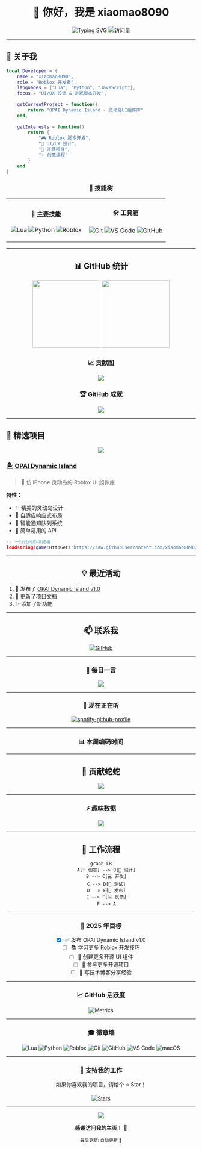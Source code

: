 <div align="center">

# 👋 你好，我是 xiaomao8090

<img src="https://readme-typing-svg.herokuapp.com?font=Fira+Code&size=32&duration=2800&pause=2000&color=00A2FF&center=true&vCenter=true&width=940&lines=欢迎来到我的+GitHub+主页！;Roblox+开发者+|+Lua+爱好者;专注于创造有趣的+UI+组件" alt="Typing SVG" />

<img src="https://komarev.com/ghpvc/?username=xiaomao8090&label=访问量&color=0e75b6&style=for-the-badge" alt="访问量" />

</div>

---

## 🚀 关于我

```lua
local Developer = {
    name = "xiaomao8090",
    role = "Roblox 开发者",
    languages = {"Lua", "Python", "JavaScript"},
    focus = "UI/UX 设计 & 游戏脚本开发",
    
    getCurrentProject = function()
        return "OPAI Dynamic Island - 灵动岛UI组件库"
    end,
    
    getInterests = function()
        return {
            "🎮 Roblox 脚本开发",
            "🎨 UI/UX 设计",
            "🔧 开源项目",
            "💡 创意编程"
        }
    end
}
```

<div align="center">

### 💼 技能树

</div>

<table align="center">
<tr>
<td align="center" width="50%">

#### 🎯 主要技能

![Lua](https://img.shields.io/badge/Lua-2C2D72?style=for-the-badge&logo=lua&logoColor=white)
![Python](https://img.shields.io/badge/Python-3776AB?style=for-the-badge&logo=python&logoColor=white)
![Roblox](https://img.shields.io/badge/Roblox-000000?style=for-the-badge&logo=roblox&logoColor=white)

</td>
<td align="center" width="50%">

#### 🛠️ 工具箱

![Git](https://img.shields.io/badge/Git-F05032?style=for-the-badge&logo=git&logoColor=white)
![VS Code](https://img.shields.io/badge/VS_Code-007ACC?style=for-the-badge&logo=visual-studio-code&logoColor=white)
![GitHub](https://img.shields.io/badge/GitHub-181717?style=for-the-badge&logo=github&logoColor=white)

</td>
</tr>
</table>

---

<div align="center">

## 📊 GitHub 统计

<img height="180em" src="https://github-readme-stats.vercel.app/api?username=xiaomao8090&show_icons=true&theme=tokyonight&include_all_commits=true&count_private=true&hide_border=true"/>
<img height="180em" src="https://github-readme-stats.vercel.app/api/top-langs/?username=xiaomao8090&layout=compact&langs_count=8&theme=tokyonight&hide_border=true"/>

</div>

<div align="center">

### 📈 贡献图

![](https://github-readme-streak-stats.herokuapp.com/?user=xiaomao8090&theme=tokyonight&hide_border=true)

</div>

<div align="center">

### 🏆 GitHub 成就

![](https://github-profile-trophy.vercel.app/?username=xiaomao8090&theme=tokyonight&no-frame=true&no-bg=true&margin-w=4&column=7)

</div>

---

## 🎨 精选项目

<div align="center">

<a href="https://github.com/xiaomao8090/opai_ui">
  <img align="center" src="https://github-readme-stats.vercel.app/api/pin/?username=xiaomao8090&repo=opai_ui&theme=tokyonight&hide_border=true" />
</a>

</div>

### 🏝️ [OPAI Dynamic Island](https://github.com/xiaomao8090/opai_ui)

> 🎨 仿 iPhone 灵动岛的 Roblox UI 组件库

**特性：**
- ✨ 精美的灵动岛设计
- 📱 自适应响应式布局
- 🔔 智能通知队列系统
- 🎯 简单易用的 API

```lua
-- 一行代码即可使用
loadstring(game:HttpGet("https://raw.githubusercontent.com/xiaomao8090/opai_ui/main/Library/DynamicIsland_Library.lua"))()
```

---

<div align="center">

## 💡 最近活动

</div>

<!--START_SECTION:activity-->
1. 🎉 发布了 [OPAI Dynamic Island v1.0](https://github.com/xiaomao8090/opai_ui)
2. 📝 更新了项目文档
3. ✨ 添加了新功能
<!--END_SECTION:activity-->

---

<div align="center">

## 📫 联系我

[![GitHub](https://img.shields.io/badge/GitHub-xiaomao8090-181717?style=for-the-badge&logo=github&logoColor=white)](https://github.com/xiaomao8090)

</div>

---

<div align="center">

### 💭 每日一言

![](https://quotes-github-readme.vercel.app/api?type=horizontal&theme=tokyonight)

</div>

---

<div align="center">

### 🎵 现在正在听

[![spotify-github-profile](https://spotify-github-profile.vercel.app/api/view?uid=YOUR_SPOTIFY_ID&cover_image=true&theme=novatorem&show_offline=false&background_color=121212&interchange=false&bar_color=53b14f&bar_color_cover=false)](https://spotify-github-profile.vercel.app/api/view?uid=YOUR_SPOTIFY_ID&redirect=true)

<!-- 如果不用Spotify，可以删除这部分 -->

</div>

---

<div align="center">

### 📊 本周编码时间

<!--START_SECTION:waka-->
<!--END_SECTION:waka-->

</div>

---

<div align="center">

## 🐍 贡献蛇蛇

![](https://raw.githubusercontent.com/xiaomao8090/xiaomao8090/output/github-contribution-grid-snake-dark.svg)

</div>

---

<div align="center">

### ⚡ 趣味数据

<img src="https://github-readme-stats.vercel.app/api/wakatime?username=xiaomao8090&layout=compact&theme=tokyonight&hide_border=true" />

</div>

---

<div align="center">

## 💼 工作流程

```mermaid
graph LR
    A[💡 创意] --> B[📝 设计]
    B --> C[💻 开发]
    C --> D[🧪 测试]
    D --> E[🚀 发布]
    E --> F[📊 反馈]
    F --> A
```

</div>

---

<div align="center">

### 🎯 2025 年目标

- [x] ✅ 发布 OPAI Dynamic Island v1.0
- [ ] 📚 学习更多 Roblox 开发技巧
- [ ] 🎨 创建更多开源 UI 组件
- [ ] 🤝 参与更多开源项目
- [ ] 📝 写技术博客分享经验

</div>

---

<div align="center">

### 📈 GitHub 活跃度

![Metrics](https://metrics.lecoq.io/xiaomao8090?template=classic&base.header=0&base.activity=0&base.community=0&base.repositories=0&base.metadata=0&isocalendar=1&languages=1&isocalendar.duration=half-year&languages.limit=8&languages.sections=most-used&languages.colors=github&languages.threshold=0%25&languages.indepth=false&languages.analysis.timeout=15&languages.categories=markup%2C%20programming&languages.recent.categories=markup%2C%20programming&languages.recent.load=300&languages.recent.days=14&config.timezone=Asia%2FShanghai)

</div>

---

<div align="center">

### 🎓 徽章墙

![Lua](https://img.shields.io/badge/-Lua-2C2D72?style=flat-square&logo=lua&logoColor=white)
![Python](https://img.shields.io/badge/-Python-3776AB?style=flat-square&logo=python&logoColor=white)
![Roblox](https://img.shields.io/badge/-Roblox-000000?style=flat-square&logo=roblox&logoColor=white)
![Git](https://img.shields.io/badge/-Git-F05032?style=flat-square&logo=git&logoColor=white)
![GitHub](https://img.shields.io/badge/-GitHub-181717?style=flat-square&logo=github&logoColor=white)
![VS Code](https://img.shields.io/badge/-VS%20Code-007ACC?style=flat-square&logo=visual-studio-code&logoColor=white)
![macOS](https://img.shields.io/badge/-macOS-000000?style=flat-square&logo=apple&logoColor=white)

</div>

---

<div align="center">

### 🌟 支持我的工作

如果你喜欢我的项目，请给个 ⭐ Star！

<a href="https://github.com/xiaomao8090/opai_ui">
  <img src="https://img.shields.io/github/stars/xiaomao8090/opai_ui?style=social" alt="Stars">
</a>

</div>

---

<div align="center">

<img src="https://capsule-render.vercel.app/api?type=waving&color=gradient&height=100&section=footer"/>

**感谢访问我的主页！** 👋

<sub>最后更新: 自动更新 📅</sub>

</div>

